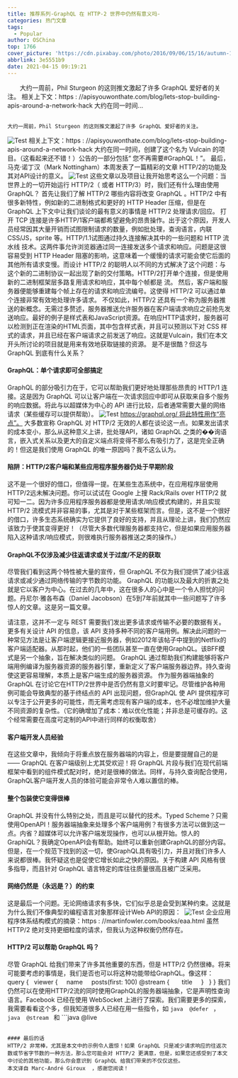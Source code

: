 ```yaml
---
title: 推荐系列-GraphQL 在 HTTP-2 世界中仍然有意义吗-
categories: 热门文章
tags:
  - Popular
author: OSChina
top: 1766
cover_picture: 'https://cdn.pixabay.com/photo/2016/09/06/15/16/autumn-1649362__480.jpg'
abbrlink: 3e5551b9
date: 2021-04-15 09:19:21
---
```


&emsp;&emsp;大约一周前，Phil Sturgeon 的这则推文激起了许多 GraphQL 爱好者的关注。 相关上下文：https : //apisyouwonthate.com/blog/lets-stop-building-apis-around-a-network-hack 大约在同一时间...
<!-- more -->

                                                                                                                                                                                        大约一周前，Phil Sturgeon 的这则推文激起了许多 GraphQL 爱好者的关注。 
![Test](https://oscimg.oschina.net/oscnet/d7622071fb644f2de1bc9b2efc3a6c0087c.jpg  'GraphQL 在 HTTP-2 世界中仍然有意义吗-') 
相关上下文：https : //apisyouwonthate.com/blog/lets-stop-building-apis-around-a-network-hack 
大约在同一时间，创建了这个名为 Vulcain 的项目。（这看起来还不错！）公告的一部分包括“ 您不再需要#GraphQL！”。 最后，马克·诺丁汉（Mark Nottingham）本周发表了一篇精彩的文章 HTTP/2的功能及其对API设计的意义。 
![Test](https://oscimg.oschina.net/oscnet/d7622071fb644f2de1bc9b2efc3a6c0087c.jpg  'GraphQL 在 HTTP-2 世界中仍然有意义吗-') 
这些文章以及项目让我开始思考这么一个问题：当世界上的一切开始运行 HTTP/2（ 或者 HTTP/3）时，我们还有什么理由使用 GraphQL？ 
首先让我们了解 HTTP/2 哪些内容将改变 GraphQL 。HTTP/2 中有很多新特性，例如新的二进制格式和更好的 HTTP Header 压缩，但是在 GraphQL 上下文中让我们谈论的最有意义的事情是 HTTP/2 处理请求/回应。 
打开 TCP 连接是许多HTTP/1客户端都希望避免的昂贵操作。出于这个原因，开发人员经常因其大量开销而试图限制请求的数量，例如批处理，查询语言，内联CSS/JS，sprite 等。HTTP/1.1试图通过持久连接解决其中的一些问题和 HTTP 流水线 技术。这两件事允许浏览器通过同一连接发送多个请求和响应。问题是这很容易受到 HTTP Header 阻塞的影响，这意味着一个缓慢的请求可能会使它后面的其他所有请求变慢。而设计 HTTP/2 的聪明人以不同的方式解决了这个问题：与这个新的二进制协议一起出现了新的交付策略。HTTP/2打开单个连接，但是使用新的二进制框架层多路复用请求和响应，其中每个帧都是 流。 然后，客户端和服务器便能够重建每个帧上存在的请求和响应流编号。这使得 HTTP/2 可以通过单个连接非常有效地处理许多请求。 
不仅如此，HTTP/2 还具有一个称为服务器推送的新概念。无需过多赘述，服务器推送允许服务器在客户端请求响应之前抢先发送响应。最好的例子是样式表和JavaScript资源。在响应HTTP请求时，服务器可以检测到正在渲染的HTML页面，其中包含样式表，并且可以预测以下对 CSS 样式的请求，并且已经在客户端请求之前发送了响应。这就是Vulcain，我们在本文开头所讨论的项目就是用来有效地获取链接的资源。 
是不是很酷？但这与 GraphQL 到底有什么关系？ 
 
#### GraphQL：单个请求即可全部搞定 
GraphQL 的部分吸引力在于，它可以帮助我们更好地处理那些昂贵的 HTTP/1 连接。这是因为 GraphQL 可以让客户端在一次请求回应中即可从获取来自多个服务的响应数据。将此与以超媒体为中心的 API 进行比较，后者通常需要大量的网络请求（某些缓存可以提供帮助）。 
![Test](https://oscimg.oschina.net/oscnet/d7622071fb644f2de1bc9b2efc3a6c0087c.jpg  'GraphQL 在 HTTP-2 世界中仍然有意义吗-') 
https://graphql.org/ 将此特性用作“亮点”。 
大多数宣称 GraphQL 对 HTTP/2 无效的人都在谈论这一点。如果发出请求的成本变小，那么从这种意义上讲，批处理API，诸如 GraphQL 之类的��询语言，嵌入式关系以及更大的自定义端点将变得不那么有吸引力了，这是完全正确的！但这是我们使用 GraphQL 的唯一原因吗？我不这么认为。 
 
#### 陷阱：HTTP/2客户端和某些应用程序服务器仍处于早期阶段 
这不是一个很好的借口，但值得一提。在某些生态系统中，在应用程序层使用HTTP/2远未解决问题。你可以试试在 Google 上搜 Rack/Rails over HTTP/2 就可知一二。因为许多应用程序服务器都是使用请求/响应模式构建的，并且实现 HTTP/2 流模式并非容易的事，尤其是对于某些框架而言。但是，这不是一个很好的借口，许多生态系统确实为它提供了良好的支持，并且从理论上讲，我们仍然应该致力于使其变得更好！（尽管大多数代理服务器都支持它，但是如果应用服务器陷入这种请求/响应模式，则很难执行服务器推送之类的操作。） 
 
#### GraphQL不仅涉及减少往返请求或关于过度/不足的获取 
尽管我们看到这两个特性被大量的宣传，但 GraphQL 不仅为我们提供了减少往返请求或减少通过网络传输的字节数的功能。 
GraphQL 的功能以及最大的折衷之处就是它以客户为中心。在过去的几年中，这在很多人的心中是一个令人担忧的问题。丹尼尔·雅各布森（Daniel Jacobson）在5到7年前就其中一些问题写了许多惊人的文章。这是另一篇文章。 
 
请注意，这并不一定与 REST 需要我们发出更多请求或传输不必要的数据有关。更多有关设计 API 的信息，该 API 支持多种不同的客户端用例。解决此问题的一种常见方法是让客户端逻辑更接近服务器，例如2012年该帖子中提到的Netflix的客户端适配器。从那时起，他们的一些团队甚至一直在使用GraphQL。该BFF模式是另一个抽象，旨在解决类似的问题。 
GraphQL 通过帮助我们构建能够将客户端用例编译为服务器资源的服务器引擎，重新定义了客户端服务器边界。持久查询使这更容易理解，本质上是客户端生成的服务器资源。 
作为服务器端抽象的 GraphQL 在讨论它在HTTP/2世界中是否仍然有意义时要牢记。尽管维护各种用例可能会导致典型的基于终结点的 API 出现问题，但GraphQL 使 API 提供程序可以专注于公开更多的可能性，而无需考虑现有客户端的成本，也不必增加维护大量不同资源的复杂性。（它的确增加了成本：难以优化性能；并非总是可缓存的。这个经常需要在高度可定制的API中进行同样的权衡取舍） 
 
#### 客户端开发人员经验 
在这些文章中，我倾向于将重点放在服务器端的内容上，但是要提醒自己的是 —— GraphQL 在客户端级别上尤其受欢迎！将 GraphQL 片段与我们在现代前端框架中看到的组件模式配对时，绝对是很棒的做法。同样，与持久查询配合使用，GraphQL客户端开发人员的体验可能会非常令人难以置信的棒。 
 
#### 整个包装使它变得很棒 
GraphQL 并没有什么特别之处，而且是可以替代的技术。Typed Scheme？只需使用OpenAPI！服务器端抽象来处理多个客户端用例？有很多方法可以做到这一点。内省？超媒体可以允许客户端发现操作，也可以从根开始。惊人的GraphiQL？我确定OpenAPI会有帮助。始终可以重新创建GraphQL的部分内容。但是，在一个规范下找到的这一切，使GraphQL具有吸引力，并且对我们许多人来说都很棒。我怀疑这也是促使它增长如此之快的原因。关于构建 API 风格有很多指导，而且针对 GraphQL 语言特定的库往往质量很高且被广泛采用。 
 
#### 网络仍然是（永远是？）的约束 
这是最后一个问题。无论网络请求有多快，它们似乎总是会受到某种约束。这就是为什么我们不像典型的编程语言对象那样设计Web API的原因：  
![Test](https://oscimg.oschina.net/oscnet/d7622071fb644f2de1bc9b2efc3a6c0087c.jpg  'GraphQL 在 HTTP-2 世界中仍然有意义吗-') 
企业应用程序体系结构模式的摘录：https : //martinfowler.com/books/eaa.html 
虽然 HTTP/2 绝对支持更细粒度的请求，但我认为这种权衡仍然存在。 
 
#### HTTP/2 可以帮助 GraphQL 吗？ 
尽管 GraphQL 给我们带来了许多其他重要的东西，但是 HTTP/2 仍然很棒。将来可能要考虑的事情是，我们是否也可以将这种功能带给GraphQL。像这样： 
query {
  viewer {
    name
    posts(first: 100) @stream {
      title
    }
  }
} 
我们仍然可以在使用HTTP/2流的同时使用GraphQL的服务器端抽象，它是声明性查询语言。Facebook 已经在使用 WebSocket 上进行了探索。我们需要更多的探索，我需要看看这个多，但我知道很多人已经在用一些指令，如 ```java 
  @defer
  ``` ， ```java 
  @stream
  ``` 和 ```java 
  @live
  ``` 。 
 
#### 最后的话 
HTTP/2 非常棒，尤其是本文中的示例令人震惊！如果 GraphQL 只是减少请求响应的往返次数或节省字节数的一种方法，那么您可能会对 HTTP/2 更满意，但是，如果您还感受到了本文中讨论的其他功能，那么你会意识到 GraphQL 给我们带来的不仅仅这些。 
本文译自 Marc-André Giroux  ，感谢您阅读！
                                        